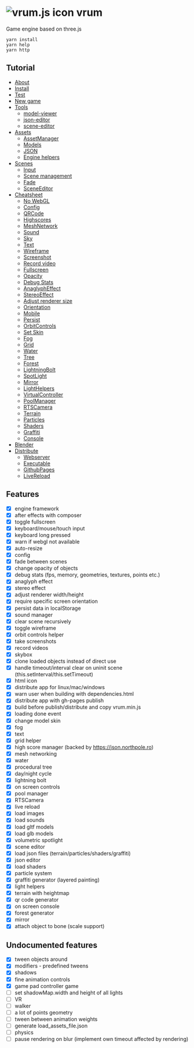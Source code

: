 # ![vrum.js icon](workspace/games/project/assets/favicon.ico) vrum

Game engine based on three.js

```
yarn install
yarn help
yarn http
```

## Tutorial

<!--ts-->
   * [About](tutorials/INSTALL.md#About)
   * [Install](tutorials/INSTALL.md#Install)
   * [Test](tutorials/INSTALL.md#Test)
   * [New game](tutorials/INSTALL.md#NewGame)
   * [Tools](tutorials/INSTALL.md#Tools)
       * [model-viewer](tutorials/ASSETS.md#ModelViewer)
       * [json-editor](tutorials/ASSETS.md#JSONEditor)
       * [scene-editor](tutorials/SCENES.md#SceneEditor)
   * [Assets](tutorials/ASSETS.md)
       * [AssetManager](tutorials/ASSETS.md#AssetManager)
       * [Models](tutorials/ASSETS.md#Models)
       * [JSON](tutorials/ASSETS.md#JSON)
       * [Engine helpers](tutorials/ASSETS.md#EngineHelpers)
   * [Scenes](tutorials/SCENES.md)
       * [Input](tutorials/SCENES.md#Input)
       * [Scene management](tutorials/SCENES.md#SceneManagement)
       * [Fade](tutorials/SCENES.md#Fade)
       * [SceneEditor](tutorials/SCENES.md#SceneEditor)
   * [Cheatsheet](tutorials/CHEATSHEET.md)
       * [No WebGL](tutorials/CHEATSHEET.md#NoWebGL)
       * [Config](tutorials/CHEATSHEET.md#Config)
       * [QRCode](tutorials/CHEATSHEET.md#QRCode)
       * [Highscores](tutorials/CHEATSHEET.md#Highscores)
       * [MeshNetwork](tutorials/CHEATSHEET.md#MeshNetwork)
       * [Sound](tutorials/CHEATSHEET.md#Sound)
       * [Sky](tutorials/CHEATSHEET.md#Sky)
       * [Text](tutorials/CHEATSHEET.md#Text)
       * [Wireframe](tutorials/CHEATSHEET.md#Wireframe)
       * [Screenshot](tutorials/CHEATSHEET.md#Screenshot)
       * [Record video](tutorials/CHEATSHEET.md#RecordVideo)
       * [Fullscreen](tutorials/CHEATSHEET.md#Fullscreen)
       * [Opacity](tutorials/CHEATSHEET.md#Opacity)
       * [Debug Stats](tutorials/CHEATSHEET.md#DebugStats)
       * [AnaglyphEffect](tutorials/CHEATSHEET.md#AnaglyphEffect)
       * [StereoEffect](tutorials/CHEATSHEET.md#StereoEffect)
       * [Adjust renderer size](tutorials/CHEATSHEET.md#AdjustRendererSize)
       * [Orientation](tutorials/CHEATSHEET.md#Orientation)
       * [Mobile](tutorials/CHEATSHEET.md#Mobile)
       * [Persist](tutorials/CHEATSHEET.md#Persist)
       * [OrbitControls](tutorials/CHEATSHEET.md#OrbitControls)
       * [Set Skin](tutorials/CHEATSHEET.md#SetSkin)
       * [Fog](tutorials/CHEATSHEET.md#Fog)
       * [Grid](tutorials/CHEATSHEET.md#Grid)
       * [Water](tutorials/CHEATSHEET.md#Water)
       * [Tree](tutorials/CHEATSHEET.md#Tree)
       * [Forest](tutorials/CHEATSHEET.md#Forest)
       * [LightningBolt](tutorials/CHEATSHEET.md#LightningBolt)
       * [SpotLight](tutorials/CHEATSHEET.md#SpotLight)
       * [Mirror](tutorials/CHEATSHEET.md#Mirror)
       * [LightHelpers](tutorials/CHEATSHEET.md#LightHelpers)
       * [VirtualController](tutorials/CHEATSHEET.md#VirtualController)
       * [PoolManager](tutorials/CHEATSHEET.md#PoolManager)
       * [RTSCamera](tutorials/CHEATSHEET.md#RTSCamera)
       * [Terrain](tutorials/CHEATSHEET.md#Terrain)
       * [Particles](tutorials/CHEATSHEET.md#Particles)
       * [Shaders](tutorials/CHEATSHEET.md#Shaders)
       * [Graffiti](tutorials/CHEATSHEET.md#Graffiti)
       * [Console](tutorials/CHEATSHEET.md#Console)
   * [Blender](tutorials/BLENDER.md)
   * [Distribute](tutorials/DISTRIBUTE.md)
      * [Webserver](tutorials/DISTRIBUTE.md#Executable)
      * [Executable](tutorials/DISTRIBUTE.md#Executable)
      * [GithubPages](tutorials/DISTRIBUTE.md#GithubPages)
      * [LiveReload](tutorials/DISTRIBUTE.md#LiveReload)
<!--te-->

## Features

* [x] engine framework
* [x] after effects with composer
* [x] toggle fullscreen
* [x] keyboard/mouse/touch input
* [x] keyboard long pressed
* [x] warn if webgl not available
* [x] auto-resize
* [x] config
* [x] fade between scenes
* [x] change opacity of objects
* [x] debug stats (fps, memory, geometries, textures, points etc.)
* [x] anaglyph effect
* [x] stereo effect
* [x] adjust renderer width/height
* [x] require specific screen orientation
* [x] persist data in localStorage
* [x] sound manager
* [x] clear scene recursively
* [x] toggle wireframe
* [x] orbit controls helper
* [x] take screenshots
* [x] record videos
* [x] skybox
* [x] clone loaded objects instead of direct use
* [x] handle timeout/interval clear on uninit scene (this.setInterval/this.setTimeout)
* [x] html icon
* [x] distribute app for linux/mac/windows
* [x] warn user when building with dependencies.html
* [x] distribute app with gh-pages publish
* [x] build before publish/distribute and copy vrum.min.js
* [x] loading done event
* [x] change model skin
* [x] fog
* [x] text
* [x] grid helper
* [x] high score manager (backed by https://json.northpole.ro)
* [x] mesh networking
* [x] water
* [x] procedural tree
* [x] day/night cycle
* [x] lightning bolt
* [x] on screen controls
* [x] pool manager
* [x] RTSCamera
* [x] live reload
* [x] load images
* [x] load sounds
* [x] load gltf models
* [x] load glb models
* [x] volumetric spotlight
* [x] scene editor
* [x] load json files (terrain/particles/shaders/graffiti)
* [x] json editor
* [x] load shaders
* [x] particle system
* [x] graffiti generator (layered painting)
* [x] light helpers
* [x] terrain with heightmap
* [x] qr code generator
* [x] on screen console
* [x] forest generator
* [x] mirror
* [x] attach object to bone (scale support)

## Undocumented features

* [x] tween objects around
* [x] modifiers - predefined tweens
* [x] shadows
* [x] fine animation controls
* [x] game pad controller game
* [ ] set shadowMap.width and height of all lights
* [ ] VR
* [ ] walker
* [ ] a lot of points geometry
* [ ] tween between animation weights
* [ ] generate load_assets_file.json
* [ ] physics
* [ ] pause rendering on blur (implement own timeout affected by rendering)
